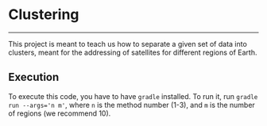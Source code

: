# Clustering

---

This project is meant to teach us how to separate a given set of data into clusters,
meant for the addressing of satellites for different regions of Earth.

## Execution

To execute this code, you have to have `gradle` installed. To run it, run `gradle run --args='n m'`,
where `n` is the method number (1-3), and `m` is the number of regions (we recommend 10).
